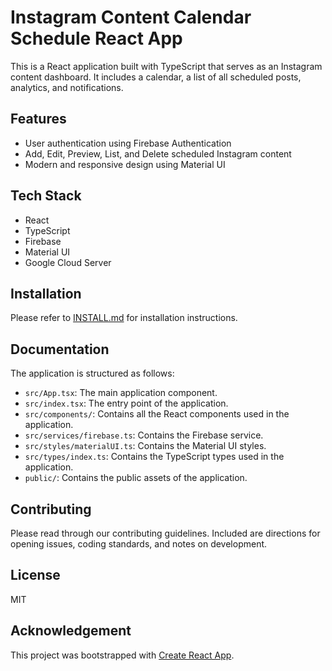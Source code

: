 # Instagram Content Calendar Schedule React App

This is a React application built with TypeScript that serves as an Instagram content dashboard. It includes a calendar, a list of all scheduled posts, analytics, and notifications.

## Features

- User authentication using Firebase Authentication
- Add, Edit, Preview, List, and Delete scheduled Instagram content
- Modern and responsive design using Material UI

## Tech Stack

- React
- TypeScript
- Firebase
- Material UI
- Google Cloud Server

## Installation

Please refer to [INSTALL.md](INSTALL.md) for installation instructions.

## Documentation

The application is structured as follows:

- `src/App.tsx`: The main application component.
- `src/index.tsx`: The entry point of the application.
- `src/components/`: Contains all the React components used in the application.
- `src/services/firebase.ts`: Contains the Firebase service.
- `src/styles/materialUI.ts`: Contains the Material UI styles.
- `src/types/index.ts`: Contains the TypeScript types used in the application.
- `public/`: Contains the public assets of the application.

## Contributing

Please read through our contributing guidelines. Included are directions for opening issues, coding standards, and notes on development.

## License

MIT

## Acknowledgement

This project was bootstrapped with [Create React App](https://github.com/facebook/create-react-app).